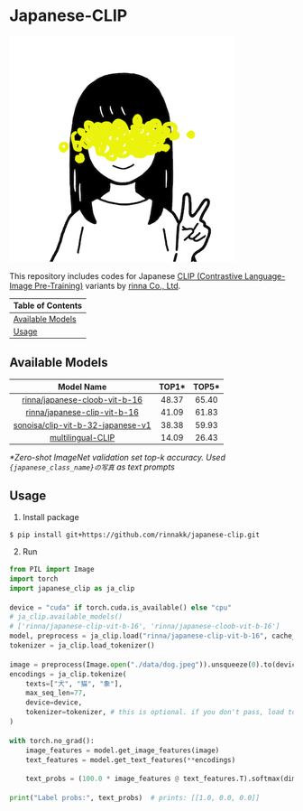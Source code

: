 # Japanese-CLIP
![rinna-icon](./data/rinna.png)

This repository includes codes for Japanese [CLIP (Contrastive Language-Image Pre-Training)](https://arxiv.org/abs/2103.00020) variants by [rinna Co., Ltd](https://rinna.co.jp/).

| Table of Contents |
|-|
| [Available Models](#Available-Models) |
| [Usage](#Usage) |



## Available Models

| Model Name | TOP1\* |  TOP5\* |
|:--------:|:--:|:---:|
| [rinna/japanese-cloob-vit-b-16](https://huggingface.co/rinna/japanese-cloob-vit-b-16) | 48.37 | 65.40 | 
| [rinna/japanese-clip-vit-b-16](https://huggingface.co/rinna/japanese-clip-vit-b-16) | 41.09 | 61.83 |
| [sonoisa/clip-vit-b-32-japanese-v1](https://huggingface.co/sonoisa/clip-vit-b-32-japanese-v1) | 38.38 | 59.93 |
| [multilingual-CLIP](https://huggingface.co/sentence-transformers/clip-ViT-B-32-multilingual-v1) | 14.09 | 26.43 |

*\*Zero-shot ImageNet validation set top-k accuracy. Used `{japanese_class_name}の写真` as text prompts*

## Usage

1. Install package
```shell
$ pip install git+https://github.com/rinnakk/japanese-clip.git
```
2. Run
```python
from PIL import Image
import torch
import japanese_clip as ja_clip

device = "cuda" if torch.cuda.is_available() else "cpu"
# ja_clip.available_models()
# ['rinna/japanese-clip-vit-b-16', 'rinna/japanese-cloob-vit-b-16']
model, preprocess = ja_clip.load("rinna/japanese-clip-vit-b-16", cache_dir="/tmp/japanese_clip", device=device)
tokenizer = ja_clip.load_tokenizer()

image = preprocess(Image.open("./data/dog.jpeg")).unsqueeze(0).to(device)
encodings = ja_clip.tokenize(
    texts=["犬", "猫", "象"],
    max_seq_len=77,
    device=device,
    tokenizer=tokenizer, # this is optional. if you don't pass, load tokenizer each time
)

with torch.no_grad():
    image_features = model.get_image_features(image)
    text_features = model.get_text_features(**encodings)
    
    text_probs = (100.0 * image_features @ text_features.T).softmax(dim=-1)

print("Label probs:", text_probs)  # prints: [[1.0, 0.0, 0.0]]
```

